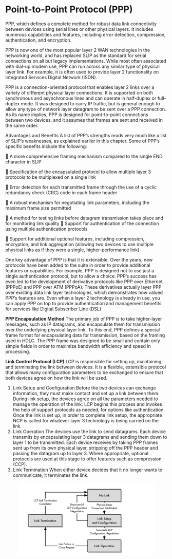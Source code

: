 # Point-to-Point Protocol (PPP)

PPP, which defines a complete method for robust data link connectivity between devices using serial lines or other physical layers. It includes numerous capabilities and features, including error detection, compression, authentication, and encryption.



PPP is now one of the most popular layer 2 WAN technologies in the networking world, and has replaced SLIP as the standard for serial connections on all but legacy implementations. While most often associated with dial-up modem use, PPP can run across any similar type of physical layer link. For example, it is often used to provide layer 2 functionality on Integrated Services Digital Network (ISDN).

PPP is a connection-oriented protocol that enables layer 2 links over a variety of different physical layer connections. It is supported on both synchronous and asynchronous lines and can operate in half-duplex or full-duplex mode. It was designed to carry IP traffic, but is general enough to allow any type of network layer datagram to be sent over a PPP connection. As its name implies, PPP is designed for point-to-point connections between two devices, and it assumes that frames are sent and received in the same order.



Advantages and Benefits A list of PPP’s strengths reads very much like a list of SLIP’s weaknesses, as explained earlier in this chapter. Some of PPP’s specific benefits include the following:&#x20;

 A more comprehensive framing mechanism compared to the single END character in SLIP&#x20;

 Specification of the encapsulated protocol to allow multiple layer 3 protocols to be multiplexed on a single link&#x20;

 Error detection for each transmitted frame through the use of a cyclic redundancy check (CRC) code in each frame header&#x20;

 A robust mechanism for negotiating link parameters, including the maximum frame size permitted

 A method for testing links before datagram transmission takes place and for monitoring link quality  Support for authentication of the connection using multiple authentication protocols&#x20;

 Support for additional optional features, including compression, encryption, and link aggregation (allowing two devices to use multiple physical links as if they were a single, higher-performance link)



One key advantage of PPP is that it is extensible. Over the years, new protocols have been added to the suite in order to provide additional features or capabilities. For example, PPP is designed not to use just a single authentication protocol, but to allow a choice. PPP’s success has even led to the development of derivative protocols like PPP over Ethernet (PPPoE) and PPP over ATM (PPPoA). These derivatives actually layer PPP over existing data link layer technologies, which demonstrates how valued PPP’s features are. Even when a layer 2 technology is already in use, you can apply PPP on top to provide authentication and management benefits for services like Digital Subscriber Line (DSL)



**PPP Encapsulation Method** The primary job of PPP is to take higher-layer messages, such as IP datagrams, and encapsulate them for transmission over the underlying physical layer link. To this end, PPP defines a special frame format for encapsulating data for transmission, based on the framing used in HDLC. The PPP frame was designed to be small and contain only simple fields in order to maximize bandwidth efficiency and speed in processing.&#x20;

**Link Control Protocol (LCP)** LCP is responsible for setting up, maintaining, and terminating the link between devices. It is a flexible, extensible protocol that allows many configuration parameters to be exchanged to ensure that both devices agree on how the link will be used.



1. Link Setup and Configuration Before the two devices can exchange information, they must make contact and set up a link between them. During link setup, the devices agree on all the parameters needed to manage the operation of the link. LCP begins this process and invokes the help of support protocols as needed, for options like authentication. Once the link is set up, in order to complete link setup, the appropriate NCP is called for whatever layer 3 technology is being carried on the link.
2. Link Operation The devices use the link to send datagrams. Each device transmits by encapsulating layer 3 datagrams and sending them down to layer 1 to be transmitted. Each device receives by taking PPP frames sent up from its own physical layer, stripping off the PPP header and passing the datagram up to layer 3. Where appropriate, optional protocols are used at this stage to offer features such as compression (CCP).
3. Link Termination When either device decides that it no longer wants to communicate, it terminates the link.



<figure><img src="../../../../../.gitbook/assets/image (16) (1).png" alt=""><figcaption></figcaption></figure>


